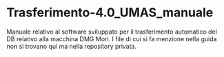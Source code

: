 # Trasferimento-4.0_UMAS_manuale
Manuale relativo al software sviluppato per il trasferimento automatico del DB relativo alla macchina DMG Mori.
I file di cui si fa menzione nella guida non si trovano quì ma nella repository privata.
